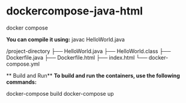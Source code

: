 # dockercompose-java-html
docker compose

**You can compile it using:**
javac HelloWorld.java

/project-directory
  ├── HelloWorld.java
  ├── HelloWorld.class
  ├── Dockerfile.java
  ├── Dockerfile.html
  ├── index.html
  └── docker-compose.yml

 ** Build and Run**
**To build and run the containers, use the following commands:**

docker-compose build
docker-compose up
